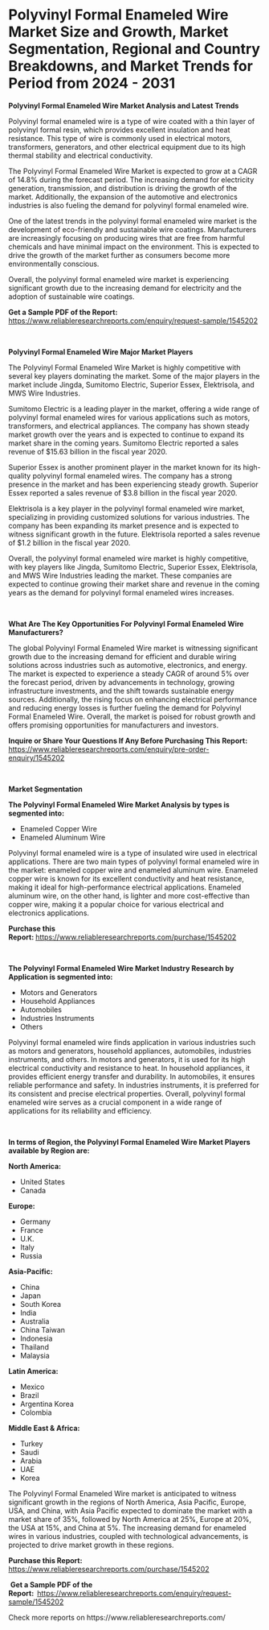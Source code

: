 <p><h1>Polyvinyl Formal Enameled Wire Market Size and Growth, Market Segmentation, Regional and Country Breakdowns, and Market Trends for Period from 2024 -  2031</h1></p><p><strong>Polyvinyl Formal Enameled Wire Market Analysis and Latest Trends</strong></p>
<p><p>Polyvinyl formal enameled wire is a type of wire coated with a thin layer of polyvinyl formal resin, which provides excellent insulation and heat resistance. This type of wire is commonly used in electrical motors, transformers, generators, and other electrical equipment due to its high thermal stability and electrical conductivity.</p><p>The Polyvinyl Formal Enameled Wire Market is expected to grow at a CAGR of 14.8% during the forecast period. The increasing demand for electricity generation, transmission, and distribution is driving the growth of the market. Additionally, the expansion of the automotive and electronics industries is also fueling the demand for polyvinyl formal enameled wire.</p><p>One of the latest trends in the polyvinyl formal enameled wire market is the development of eco-friendly and sustainable wire coatings. Manufacturers are increasingly focusing on producing wires that are free from harmful chemicals and have minimal impact on the environment. This is expected to drive the growth of the market further as consumers become more environmentally conscious.</p><p>Overall, the polyvinyl formal enameled wire market is experiencing significant growth due to the increasing demand for electricity and the adoption of sustainable wire coatings.</p></p>
<p><strong>Get a Sample PDF of the Report:&nbsp;</strong> <a href="https://www.reliableresearchreports.com/enquiry/request-sample/1545202">https://www.reliableresearchreports.com/enquiry/request-sample/1545202</a></p>
<p>&nbsp;</p>
<p><strong>Polyvinyl Formal Enameled Wire Major Market Players</strong></p>
<p><p>The Polyvinyl Formal Enameled Wire Market is highly competitive with several key players dominating the market. Some of the major players in the market include Jingda, Sumitomo Electric, Superior Essex, Elektrisola, and MWS Wire Industries.</p><p>Sumitomo Electric is a leading player in the market, offering a wide range of polyvinyl formal enameled wires for various applications such as motors, transformers, and electrical appliances. The company has shown steady market growth over the years and is expected to continue to expand its market share in the coming years. Sumitomo Electric reported a sales revenue of $15.63 billion in the fiscal year 2020.</p><p>Superior Essex is another prominent player in the market known for its high-quality polyvinyl formal enameled wires. The company has a strong presence in the market and has been experiencing steady growth. Superior Essex reported a sales revenue of $3.8 billion in the fiscal year 2020.</p><p>Elektrisola is a key player in the polyvinyl formal enameled wire market, specializing in providing customized solutions for various industries. The company has been expanding its market presence and is expected to witness significant growth in the future. Elektrisola reported a sales revenue of $1.2 billion in the fiscal year 2020.</p><p>Overall, the polyvinyl formal enameled wire market is highly competitive, with key players like Jingda, Sumitomo Electric, Superior Essex, Elektrisola, and MWS Wire Industries leading the market. These companies are expected to continue growing their market share and revenue in the coming years as the demand for polyvinyl formal enameled wires increases.</p></p>
<p>&nbsp;</p>
<p><strong>What Are The Key Opportunities For Polyvinyl Formal Enameled Wire Manufacturers?</strong></p>
<p><p>The global Polyvinyl Formal Enameled Wire market is witnessing significant growth due to the increasing demand for efficient and durable wiring solutions across industries such as automotive, electronics, and energy. The market is expected to experience a steady CAGR of around 5% over the forecast period, driven by advancements in technology, growing infrastructure investments, and the shift towards sustainable energy sources. Additionally, the rising focus on enhancing electrical performance and reducing energy losses is further fueling the demand for Polyvinyl Formal Enameled Wire. Overall, the market is poised for robust growth and offers promising opportunities for manufacturers and investors.</p></p>
<p><strong>Inquire or Share Your Questions If Any Before Purchasing This Report:</strong> <a href="https://www.reliableresearchreports.com/enquiry/pre-order-enquiry/1545202">https://www.reliableresearchreports.com/enquiry/pre-order-enquiry/1545202</a></p>
<p>&nbsp;</p>
<p><strong>Market Segmentation</strong></p>
<p><strong>The Polyvinyl Formal Enameled Wire Market Analysis by types is segmented into:</strong></p>
<p><ul><li>Enameled Copper Wire</li><li>Enameled Aluminum Wire</li></ul></p>
<p><p>Polyvinyl formal enameled wire is a type of insulated wire used in electrical applications. There are two main types of polyvinyl formal enameled wire in the market: enameled copper wire and enameled aluminum wire. Enameled copper wire is known for its excellent conductivity and heat resistance, making it ideal for high-performance electrical applications. Enameled aluminum wire, on the other hand, is lighter and more cost-effective than copper wire, making it a popular choice for various electrical and electronics applications.</p></p>
<p><strong>Purchase this Report:&nbsp;</strong><a href="https://www.reliableresearchreports.com/purchase/1545202">https://www.reliableresearchreports.com/purchase/1545202</a></p>
<p>&nbsp;</p>
<p><strong>The Polyvinyl Formal Enameled Wire Market Industry Research by Application is segmented into:</strong></p>
<p><ul><li>Motors and Generators</li><li>Household Appliances</li><li>Automobiles</li><li>Industries Instruments</li><li>Others</li></ul></p>
<p><p>Polyvinyl formal enameled wire finds application in various industries such as motors and generators, household appliances, automobiles, industries instruments, and others. In motors and generators, it is used for its high electrical conductivity and resistance to heat. In household appliances, it provides efficient energy transfer and durability. In automobiles, it ensures reliable performance and safety. In industries instruments, it is preferred for its consistent and precise electrical properties. Overall, polyvinyl formal enameled wire serves as a crucial component in a wide range of applications for its reliability and efficiency.</p></p>
<p>&nbsp;</p>
<p><strong>In terms of Region, the Polyvinyl Formal Enameled Wire Market Players available by Region are:</strong></p>
<p>
    <p> <strong> North America: </strong>
        <ul>
            <li>United States</li>
            <li>Canada</li>
        </ul>
        </p> 
    <p> <strong> Europe: </strong>
        <ul>
            <li>Germany</li>
            <li>France</li>
            <li>U.K.</li>
            <li>Italy</li>
            <li>Russia</li>
        </ul>
        </p> 
    <p> <strong> Asia-Pacific: </strong>
        <ul>
            <li>China</li>
            <li>Japan</li>
            <li>South Korea</li>
            <li>India</li>
            <li>Australia</li>
            <li>China Taiwan</li>
            <li>Indonesia</li>
            <li>Thailand</li>
            <li>Malaysia</li>
        </ul>
        </p> 
    <p> <strong> Latin America: </strong>
        <ul>
            <li>Mexico</li>
            <li>Brazil</li>
            <li>Argentina Korea</li>
            <li>Colombia</li>
        </ul>
        </p> 
    <p> <strong> Middle East & Africa: </strong>
        <ul>
            <li>Turkey</li>
            <li>Saudi</li>
            <li>Arabia</li>
            <li>UAE</li>
            <li>Korea</li>
        </ul>
    </p>
    </p>
<p><p>The Polyvinyl Formal Enameled Wire market is anticipated to witness significant growth in the regions of North America, Asia Pacific, Europe, USA, and China, with Asia Pacific expected to dominate the market with a market share of 35%, followed by North America at 25%, Europe at 20%, the USA at 15%, and China at 5%. The increasing demand for enameled wires in various industries, coupled with technological advancements, is projected to drive market growth in these regions.</p></p>
<p><strong>Purchase this Report: </strong><a href="https://www.reliableresearchreports.com/purchase/1545202">https://www.reliableresearchreports.com/purchase/1545202</a></p>
<p>&nbsp;<strong>Get a Sample PDF of the Report:&nbsp;&nbsp;</strong><a href="https://www.reliableresearchreports.com/enquiry/request-sample/1545202">https://www.reliableresearchreports.com/enquiry/request-sample/1545202</a></p>
<p><strong></strong></p>
<p>Check more reports on https://www.reliableresearchreports.com/</p>